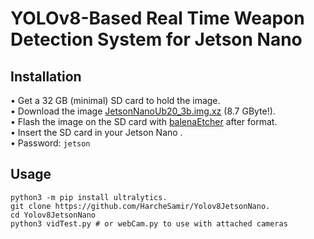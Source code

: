 # YOLOv8-Based Real Time Weapon Detection System for Jetson Nano 



## Installation
• Get a 32 GB (minimal) SD card to hold the image.  
• Download the image [JetsonNanoUb20_3b.img.xz](https://ln5.sync.com/dl/403a73c60/bqppm39m-mh4qippt-u5mhyyfi-nnma8c4t/view/default/14418794280004) (8.7 GByte!).  
• Flash the image on the SD card with [balenaEtcher](https://etcher.balena.io/) after format.  
• Insert the SD card in your Jetson Nano .  
• Password: `jetson`



## Usage
```terminal
python3 -m pip install ultralytics.
git clone https://github.com/HarcheSamir/Yolov8JetsonNano.
cd Yolov8JetsonNano
python3 vidTest.py # or webCam.py to use with attached cameras
```   


